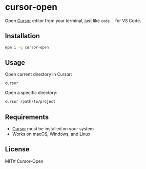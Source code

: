 # cursor-open

Open [Cursor](https://cursor.com/home) editor from your terminal, just like `code .` for VS Code.

## Installation

```bash
npm i -g cursor-open
```

## Usage

Open current directory in Cursor:
```bash
cursor
```

Open a specific directory:
```bash
cursor /path/to/project
```

## Requirements

- [Cursor](https://cursor.com/home) must be installed on your system
- Works on macOS, Windows, and Linux

## License

MIT# Cursor-Open
